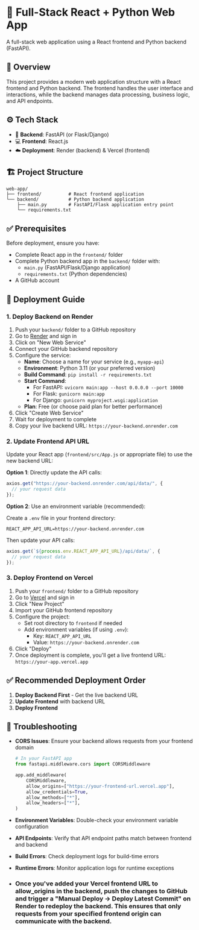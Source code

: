 # 🎯 Full-Stack React + Python Web App

A full-stack web application using a React frontend and Python backend (FastAPI).

## 📝 Overview

This project provides a modern web application structure with a React frontend and Python backend. The frontend handles the user interface and interactions, while the backend manages data processing, business logic, and API endpoints.

## ⚙️ Tech Stack

- 🧠 **Backend**: FastAPI (or Flask/Django)
- 💻 **Frontend**: React.js
- ☁️ **Deployment**: Render (backend) & Vercel (frontend)

## 🏗️ Project Structure

```
web-app/
├── frontend/          # React frontend application
└── backend/           # Python backend application
    ├── main.py        # FastAPI/Flask application entry point
    └── requirements.txt
```

## ✅ Prerequisites

Before deployment, ensure you have:

- Complete React app in the `frontend/` folder
- Complete Python backend app in the `backend/` folder with:
  - `main.py` (FastAPI/Flask/Django application)
  - `requirements.txt` (Python dependencies)
- A GitHub account

## 🚀 Deployment Guide

### 1. Deploy Backend on Render

1. Push your `backend/` folder to a GitHub repository
2. Go to [Render](https://render.com) and sign in
3. Click on "New Web Service"
4. Connect your GitHub backend repository
5. Configure the service:
   - **Name**: Choose a name for your service (e.g., `myapp-api`)
   - **Environment**: Python 3.11 (or your preferred version)
   - **Build Command**: `pip install -r requirements.txt`
   - **Start Command**: 
     - For FastAPI: `uvicorn main:app --host 0.0.0.0 --port 10000`
     - For Flask: `gunicorn main:app`
     - For Django: `gunicorn myproject.wsgi:application`
   - **Plan**: Free (or choose paid plan for better performance)
6. Click "Create Web Service"
7. Wait for deployment to complete
8. Copy your live backend URL: `https://your-backend.onrender.com`

### 2. Update Frontend API URL

Update your React app (`frontend/src/App.js` or appropriate file) to use the new backend URL:

**Option 1**: Directly update the API calls:
```js
axios.get("https://your-backend.onrender.com/api/data/", {
  // your request data
});
```

**Option 2**: Use an environment variable (recommended):

Create a `.env` file in your frontend directory:
```
REACT_APP_API_URL=https://your-backend.onrender.com
```

Then update your API calls:
```js
axios.get(`${process.env.REACT_APP_API_URL}/api/data/`, { 
  // your request data
});
```

### 3. Deploy Frontend on Vercel

1. Push your `frontend/` folder to a GitHub repository
2. Go to [Vercel](https://vercel.com) and sign in
3. Click "New Project"
4. Import your GitHub frontend repository
5. Configure the project:
   - Set root directory to `frontend` if needed
   - Add environment variables (if using `.env`):
     - Key: `REACT_APP_API_URL`
     - Value: `https://your-backend.onrender.com`
6. Click "Deploy"
7. Once deployment is complete, you'll get a live frontend URL: `https://your-app.vercel.app`

## ✅ Recommended Deployment Order

1. **Deploy Backend First** - Get the live backend URL
2. **Update Frontend** with backend URL
3. **Deploy Frontend**

## 🔧 Troubleshooting

- **CORS Issues**: Ensure your backend allows requests from your frontend domain
  ```python
  # In your FastAPI app
  from fastapi.middleware.cors import CORSMiddleware
  
  app.add_middleware(
      CORSMiddleware,
      allow_origins=["https://your-frontend-url.vercel.app"],
      allow_credentials=True,
      allow_methods=["*"],
      allow_headers=["*"],
  )
  ```
- **Environment Variables**: Double-check your environment variable configuration
- **API Endpoints**: Verify that API endpoint paths match between frontend and backend
- **Build Errors**: Check deployment logs for build-time errors
- **Runtime Errors**: Monitor application logs for runtime exceptions

- ###  Once you've added your Vercel frontend URL to allow_origins in the backend, push the changes to GitHub and trigger a "Manual Deploy → Deploy Latest Commit" on Render to redeploy the backend. This ensures that only requests from your specified frontend origin can communicate with the backend.
  
